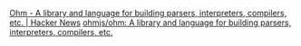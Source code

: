 
[Ohm - A library and language for building parsers, interpreters, compilers, etc. | Hacker News](https://news.ycombinator.com/item?id=26603393)
[ohmjs/ohm: A library and language for building parsers, interpreters, compilers, etc.](https://github.com/ohmjs/ohm)
